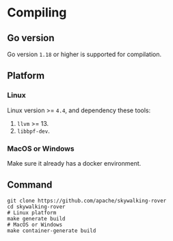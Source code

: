 # Compiling

## Go version

Go version `1.18` or higher is supported for compilation.

## Platform

### Linux

Linux version >= `4.4`, and dependency these tools:
1. `llvm` >= 13.
2. `libbpf-dev`.

### MacOS or Windows

Make sure it already has a docker environment.

## Command
```shell script
git clone https://github.com/apache/skywalking-rover
cd skywalking-rover
# Linux platform
make generate build
# MacOS or Windows
make container-generate build
```